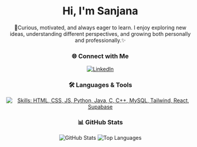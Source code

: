 <!-- Tailwind CSS CDN -->
<link href="https://cdn.jsdelivr.net/npm/[email protected]/dist/tailwind.min.css" rel="stylesheet"/>

<div align="center">
  <h1 class="text-4xl font-bold text-blue-600 mb-4">Hi, I'm Sanjana</h1>
  <p class="text-lg text-gray-700 mb-4 max-w-xl">
  🌱Curious, motivated, and always eager to learn. I enjoy exploring new ideas, understanding different perspectives, and growing both personally and professionally.✨
</p>
</div>

<h3 align="center" class="text-xl font-semibold mt-0">🌐 Connect with Me</h3>
<p align="center" class="mt-2 mb-6">
  <a href="https://www.linkedin.com/in/sanjana-8449082a2/" target="_blank"
     class="inline-block hover:opacity-80 transition-opacity">
    <img src="https://img.shields.io/badge/LinkedIn-%230077B5.svg?style=for-the-badge&logo=linkedin&logoColor=white"
         alt="LinkedIn"/>
  </a>
</p>

<h3 align="center" class="text-xl font-semibold mt-0">🛠️ Languages & Tools</h3>
<p align="center" class="mt-2 mb-6">
  <a href="https://skillicons.dev" target="_blank">
    <img
      src="https://skillicons.dev/icons?i=html,css,js,python,java,c,cpp,mysql,tailwindcss,react,supabase"
      alt="Skills: HTML, CSS, JS, Python, Java, C, C++, MySQL, Tailwind, React, Supabase"
      class="max-w-full h-12"
    />
  </a>
</p>

<h3 align="center" class="text-xl font-semibold mt-0">📊 GitHub Stats</h3>
<p align="center" class="mt-4 flex flex-wrap justify-center gap-4">
  <img src="https://github-readme-stats.vercel.app/api?username=sanjanakulal&show_icons=true&theme=gradient&border_radius=10&count_private=true"
       alt="GitHub Stats" class="max-w-full"/>
  <img src="https://github-readme-stats.vercel.app/api/top-langs/?username=sanjanakulal&layout=compact&theme=gradient&border_radius=10"
       alt="Top Languages" class="max-w-full"/>
</p>
